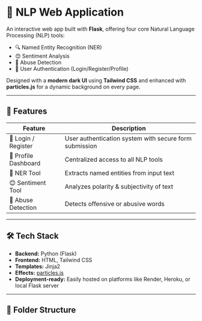 # 🧠 NLP Web Application

An interactive web app built with **Flask**, offering four core Natural Language Processing (NLP) tools:
- 🔍 Named Entity Recognition (NER)
- 😊 Sentiment Analysis
- 🚫 Abuse Detection
- 🔐 User Authentication (Login/Register/Profile)

Designed with a **modern dark UI** using **Tailwind CSS** and enhanced with **particles.js** for a dynamic background on every page.

---

## 🌟 Features

| Feature               | Description                                              |
|-----------------------|----------------------------------------------------------|
| 👤 Login / Register    | User authentication system with secure form submission  |
| 🧭 Profile Dashboard   | Centralized access to all NLP tools                      |
| 📍 NER Tool            | Extracts named entities from input text                 |
| 😊 Sentiment Tool      | Analyzes polarity & subjectivity of text                |
| 🚫 Abuse Detection     | Detects offensive or abusive words                      |

---

## 🛠 Tech Stack

- **Backend:** Python (Flask)
- **Frontend:** HTML, Tailwind CSS
- **Templates:** Jinja2
- **Effects:** [particles.js](https://vincentgarreau.com/particles.js/)
- **Deployment-ready:** Easily hosted on platforms like Render, Heroku, or local Flask server

---

## 📁 Folder Structure
